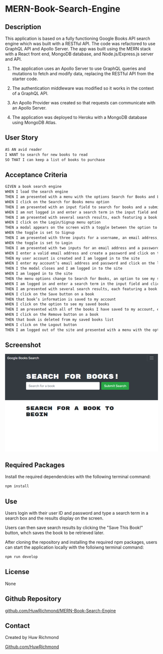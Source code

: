 # MERN-Book-Search-Engine

## Description

This application is based on a fully functioning Google Books API search engine which was built with a RESTful API. The code was refactored to use GraphQL API and Apollo Server. The app was built using the MERN stack with a React front end, MongoDB database, and Node.js/Express.js server and API.

1. The application uses an Apollo Server to use GraphQL queries and mutations to fetch and modify data, replacing the RESTful API from the starter code.

2. The authentication middleware was modified so it works in the context of a GraphQL API.

3. An Apollo Provider was created so that requests can communicate with an Apollo Server.

4. The application was deployed to Heroku with a MongoDB database using MongoDB Atlas.

## User Story

```md
AS AN avid reader
I WANT to search for new books to read
SO THAT I can keep a list of books to purchase
```

## Acceptance Criteria

```md
GIVEN a book search engine
WHEN I load the search engine
THEN I am presented with a menu with the options Search for Books and Login/Signup and an input field to search for books and a submit button
WHEN I click on the Search for Books menu option
THEN I am presented with an input field to search for books and a submit button
WHEN I am not logged in and enter a search term in the input field and click the submit button
THEN I am presented with several search results, each featuring a book’s title, author, description, image, and a link to that book on the Google Books site
WHEN I click on the Login/Signup menu option
THEN a modal appears on the screen with a toggle between the option to log in or sign up
WHEN the toggle is set to Signup
THEN I am presented with three inputs for a username, an email address, and a password, and a signup button
WHEN the toggle is set to Login
THEN I am presented with two inputs for an email address and a password and login button
WHEN I enter a valid email address and create a password and click on the signup button
THEN my user account is created and I am logged in to the site
WHEN I enter my account’s email address and password and click on the login button
THEN I the modal closes and I am logged in to the site
WHEN I am logged in to the site
THEN the menu options change to Search for Books, an option to see my saved books, and Logout
WHEN I am logged in and enter a search term in the input field and click the submit button
THEN I am presented with several search results, each featuring a book’s title, author, description, image, and a link to that book on the Google Books site and a button to save a book to my account
WHEN I click on the Save button on a book
THEN that book’s information is saved to my account
WHEN I click on the option to see my saved books
THEN I am presented with all of the books I have saved to my account, each featuring the book’s title, author, description, image, and a link to that book on the Google Books site and a button to remove a book from my account
WHEN I click on the Remove button on a book
THEN that book is deleted from my saved books list
WHEN I click on the Logout button
THEN I am logged out of the site and presented with a menu with the options Search for Books and Login/Signup and an input field to search for books and a submit button  
```

## Screenshot

![Screenshot of deployed application on browser".](./client/assets/Screenshot.png)

## Required Packages

Install the required dependendcies with the following terminal command:
```sh
npm install
```

## Use

Users login with their user ID and password and type a search term in a search box and the results display on the screen.

Users can then save search results by clicking the "Save This Book!" button, whch saves the book to be retrieved later.

After cloning the repository and installing the required npm packages, users can start the application locally with the folloiwng terminal command:

```sh
npm run develop
```

## License 
   
   None

## Github Repository
 [github.com/HuwRichmond/MERN-Book-Search-Engine](https://github.com/HuwRichmond/MERN-Book-Search-Engine)

## Contact

Created by Huw Richmond

[Github.com/HuwRichmond](https://github.com/HuwRichmond)



